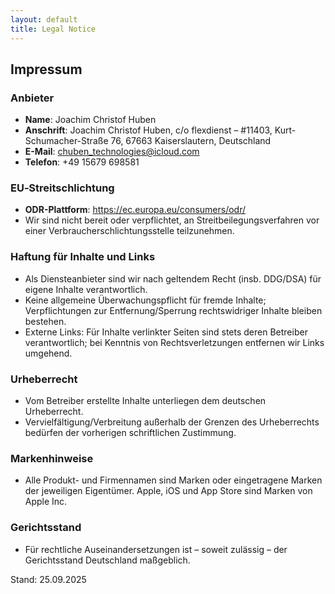 ```yaml
---
layout: default
title: Legal Notice
---
```


## Impressum

### Anbieter
- **Name**: Joachim Christof Huben
- **Anschrift**: Joachim Christof Huben, c/o flexdienst – #11403, Kurt-Schumacher-Straße 76, 67663 Kaiserslautern, Deutschland
- **E-Mail**: chuben_technologies@icloud.com
- **Telefon**: +49 15679 698581

### EU‑Streitschlichtung
- **ODR-Plattform**: https://ec.europa.eu/consumers/odr/
- Wir sind nicht bereit oder verpflichtet, an Streitbeilegungsverfahren vor einer Verbraucherschlichtungsstelle teilzunehmen.

### Haftung für Inhalte und Links
- Als Diensteanbieter sind wir nach geltendem Recht (insb. DDG/DSA) für eigene Inhalte verantwortlich.
- Keine allgemeine Überwachungspflicht für fremde Inhalte; Verpflichtungen zur Entfernung/Sperrung rechtswidriger Inhalte bleiben bestehen.
- Externe Links: Für Inhalte verlinkter Seiten sind stets deren Betreiber verantwortlich; bei Kenntnis von Rechtsverletzungen entfernen wir Links umgehend.

### Urheberrecht
- Vom Betreiber erstellte Inhalte unterliegen dem deutschen Urheberrecht.
- Vervielfältigung/Verbreitung außerhalb der Grenzen des Urheberrechts bedürfen der vorherigen schriftlichen Zustimmung.

### Markenhinweise
- Alle Produkt- und Firmennamen sind Marken oder eingetragene Marken der jeweiligen Eigentümer. Apple, iOS und App Store sind Marken von Apple Inc.

### Gerichtsstand
- Für rechtliche Auseinandersetzungen ist – soweit zulässig – der Gerichtsstand Deutschland maßgeblich.

Stand: 25.09.2025
